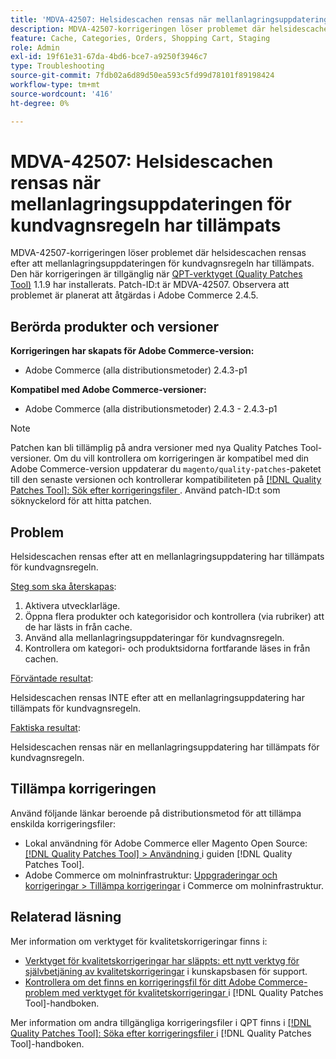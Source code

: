 ```yaml
---
title: 'MDVA-42507: Helsidescachen rensas när mellanlagringsuppdateringen för kundvagnsregeln har tillämpats'
description: MDVA-42507-korrigeringen löser problemet där helsidescachen rensas efter att mellanlagringsuppdateringen för kundvagnsregeln har tillämpats. Den här korrigeringen är tillgänglig när [QPT-verktyget (Quality Patches Tool)](https://experienceleague.adobe.com/sv/docs/commerce-operations/tools/quality-patches-tool/quality-patches-tool-to-self-serve-quality-patches) 1.1.9 är installerat. Patch-ID:t är MDVA-42507. Observera att problemet är planerat att åtgärdas i Adobe Commerce 2.4.5.
feature: Cache, Categories, Orders, Shopping Cart, Staging
role: Admin
exl-id: 19f61e31-67da-4bd6-bce7-a9250f3946c7
type: Troubleshooting
source-git-commit: 7fdb02a6d89d50ea593c5fd99d78101f89198424
workflow-type: tm+mt
source-wordcount: '416'
ht-degree: 0%

---
```


# MDVA-42507: Helsidescachen rensas när mellanlagringsuppdateringen för kundvagnsregeln har tillämpats

MDVA-42507-korrigeringen löser problemet där helsidescachen rensas efter att mellanlagringsuppdateringen för kundvagnsregeln har tillämpats. Den här korrigeringen är tillgänglig när [QPT-verktyget (Quality Patches Tool)](https://experienceleague.adobe.com/sv/docs/commerce-operations/tools/quality-patches-tool/quality-patches-tool-to-self-serve-quality-patches) 1.1.9 har installerats. Patch-ID:t är MDVA-42507. Observera att problemet är planerat att åtgärdas i Adobe Commerce 2.4.5.

## Berörda produkter och versioner

**Korrigeringen har skapats för Adobe Commerce-version:**

* Adobe Commerce (alla distributionsmetoder) 2.4.3-p1

**Kompatibel med Adobe Commerce-versioner:**

* Adobe Commerce (alla distributionsmetoder) 2.4.3 - 2.4.3-p1

>[!NOTE]
>
>Patchen kan bli tillämplig på andra versioner med nya Quality Patches Tool-versioner. Om du vill kontrollera om korrigeringen är kompatibel med din Adobe Commerce-version uppdaterar du `magento/quality-patches`-paketet till den senaste versionen och kontrollerar kompatibiliteten på [[!DNL Quality Patches Tool]: Sök efter korrigeringsfiler ](https://experienceleague.adobe.com/sv/docs/commerce-operations/tools/quality-patches-tool/quality-patches-tool-to-self-serve-quality-patches). Använd patch-ID:t som söknyckelord för att hitta patchen.

## Problem

Helsidescachen rensas efter att en mellanlagringsuppdatering har tillämpats för kundvagnsregeln.

<u>Steg som ska återskapas</u>:

1. Aktivera utvecklarläge.
1. Öppna flera produkter och kategorisidor och kontrollera (via rubriker) att de har lästs in från cache.
1. Använd alla mellanlagringsuppdateringar för kundvagnsregeln.
1. Kontrollera om kategori- och produktsidorna fortfarande läses in från cachen.

<u>Förväntade resultat</u>:

Helsidescachen rensas INTE efter att en mellanlagringsuppdatering har tillämpats för kundvagnsregeln.

<u>Faktiska resultat</u>:

Helsidescachen rensas när en mellanlagringsuppdatering har tillämpats för kundvagnsregeln.

## Tillämpa korrigeringen

Använd följande länkar beroende på distributionsmetod för att tillämpa enskilda korrigeringsfiler:

* Lokal användning för Adobe Commerce eller Magento Open Source: [[!DNL Quality Patches Tool] > Användning ](/help/tools/quality-patches-tool/usage.md) i guiden [!DNL Quality Patches Tool].
* Adobe Commerce om molninfrastruktur: [Uppgraderingar och korrigeringar > Tillämpa korrigeringar](https://experienceleague.adobe.com/docs/commerce-cloud-service/user-guide/develop/upgrade/apply-patches.html?lang=sv-SE) i Commerce om molninfrastruktur.

## Relaterad läsning

Mer information om verktyget för kvalitetskorrigeringar finns i:

* [Verktyget för kvalitetskorrigeringar har släppts: ett nytt verktyg för självbetjäning av kvalitetskorrigeringar](https://experienceleague.adobe.com/sv/docs/commerce-operations/tools/quality-patches-tool/quality-patches-tool-to-self-serve-quality-patches) i kunskapsbasen för support.
* [Kontrollera om det finns en korrigeringsfil för ditt Adobe Commerce-problem med verktyget för kvalitetskorrigeringar ](/help/tools/quality-patches-tool/patches-available-in-qpt/check-patch-for-magento-issue-with-magento-quality-patches.md) i [!DNL Quality Patches Tool]-handboken.

Mer information om andra tillgängliga korrigeringsfiler i QPT finns i [[!DNL Quality Patches Tool]: Söka efter korrigeringsfiler ](https://experienceleague.adobe.com/tools/commerce-quality-patches/index.html?lang=sv-SE) i [!DNL Quality Patches Tool]-handboken.
